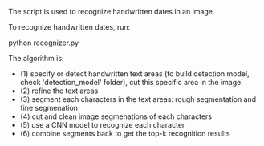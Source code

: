 The script is used to recognize handwritten dates in an image. 

To recognize handwritten dates, run:

python recognizer.py


The algorithm is:
- (1) specify or detect handwritten text areas (to build detection model, check 'detection_model' folder), cut this specific area in the image. 
- (2) refine the text areas
- (3) segment each characters in the text areas: rough segmentation and fine segmenation
- (4) cut and clean image segmenations of each characters
- (5) use a CNN model to recognize each character
- (6) combine segments back to get the top-k recognition results

